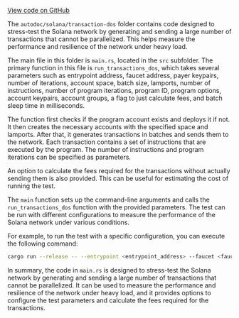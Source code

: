 
[View code on GitHub](https://github.com/solana-labs/solana/tree/master/na/transaction-dos)

The `autodoc/solana/transaction-dos` folder contains code designed to stress-test the Solana network by generating and sending a large number of transactions that cannot be parallelized. This helps measure the performance and resilience of the network under heavy load.

The main file in this folder is `main.rs`, located in the `src` subfolder. The primary function in this file is `run_transactions_dos`, which takes several parameters such as entrypoint address, faucet address, payer keypairs, number of iterations, account space, batch size, lamports, number of instructions, number of program iterations, program ID, program options, account keypairs, account groups, a flag to just calculate fees, and batch sleep time in milliseconds.

The function first checks if the program account exists and deploys it if not. It then creates the necessary accounts with the specified space and lamports. After that, it generates transactions in batches and sends them to the network. Each transaction contains a set of instructions that are executed by the program. The number of instructions and program iterations can be specified as parameters.

An option to calculate the fees required for the transactions without actually sending them is also provided. This can be useful for estimating the cost of running the test.

The `main` function sets up the command-line arguments and calls the `run_transactions_dos` function with the provided parameters. The test can be run with different configurations to measure the performance of the Solana network under various conditions.

For example, to run the test with a specific configuration, you can execute the following command:

```bash
cargo run --release -- --entrypoint <entrypoint_address> --faucet <faucet_address> --payer-keypairs <payer_keypairs> --iterations <iterations> --account-space <account_space> --batch-size <batch_size> --lamports <lamports> --instructions <instructions> --program-iterations <program_iterations> --program-id <program_id> --program-options <program_options> --account-keypairs <account_keypairs> --account-groups <account_groups> --calculate-fees --batch-sleep <batch_sleep>
```

In summary, the code in `main.rs` is designed to stress-test the Solana network by generating and sending a large number of transactions that cannot be parallelized. It can be used to measure the performance and resilience of the network under heavy load, and it provides options to configure the test parameters and calculate the fees required for the transactions.